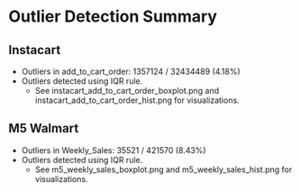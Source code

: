 # Outlier Detection Summary

## Instacart
- Outliers in add_to_cart_order: 1357124 / 32434489 (4.18%)
- Outliers detected using IQR rule.
  - See instacart_add_to_cart_order_boxplot.png and instacart_add_to_cart_order_hist.png for visualizations.

## M5 Walmart
- Outliers in Weekly_Sales: 35521 / 421570 (8.43%)
- Outliers detected using IQR rule.
  - See m5_weekly_sales_boxplot.png and m5_weekly_sales_hist.png for visualizations.
